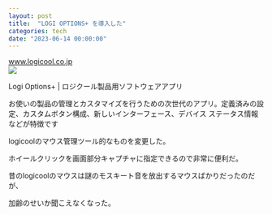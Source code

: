 ```yaml
---
layout: post
title:  "LOGI OPTIONS+ を導入した"
categories: tech
date: "2023-06-14 00:00:00"
---
```



<div class="card">
  <a href="https://www.logicool.co.jp/ja-jp/software/logi-options-plus.html"></a>
  <div class="card__header">
    <a href="https://www.logicool.co.jp/ja-jp/software/logi-options-plus.html">www.logicool.co.jp</a>
  </div>
  <div class="card__image">
    <img src="https://resource.logitech.com/w_1200,h_630,c_limit,q_auto,f_auto,dpr_1.0/d_transparent.gif/content/dam/logitech/en/software/logi-options-plus/logi-options-plus-og-image.png?v=1">
  </div>
  <div class="card__title">
    <p>Logi Options+ | ロジクール製品用ソフトウェアアプリ</p>
  </div>
  <div class="card__description">
    <p>お使いの製品の管理とカスタマイズを行うための次世代のアプリ。定義済みの設定、カスタムボタン構成、新しいインターフェース、デバイス ステータス情報などが特徴です</p>
  </div>
</div>


logicoolのマウス管理ツール的なものを変更した。

ホイールクリックを画面部分キャプチャに指定できるので非常に便利だ。

昔のlogicoolのマウスは謎のモスキート音を放出するマウスばかりだったのだが、

加齢のせいか聞こえなくなった。
